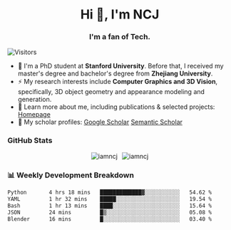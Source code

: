 <h1 align="center">Hi 👋, I'm NCJ</h1>
<h3 align="center">I'm a fan of Tech.</h3>

![Visitors](https://visitor-badge.laobi.icu/badge?page_id=iamNCJ)

- 🌱 I'm a PhD student at **Stanford University**. Before that, I received my master's degree and bachelor's degree from **Zhejiang University**.
- ⚡ My research interests include **Computer Graphics and 3D Vision**, specifically, 3D object geometry and appearance modeling and generation.
- 🚀 Learn more about me, including publications & selected projects: [Homepage](https://www.chong-zeng.com)
- 📖 My scholar profiles: [Google Scholar](https://scholar.google.com/citations?user=4dID7zIAAAAJ) [Semantic Scholar](https://www.semanticscholar.org/author/Chong-Zeng/2223946708)

</p>

<h3 align="left">GitHub Stats</h3>

<div style="display: flex; gap: 10px; justify-content: center; align-items: center;">
  <img src="https://github-readme-stats.vercel.app/api?username=iamncj&show_icons=true&locale=en" alt="iamncj" />
  <img src="https://github-readme-streak-stats-omega-eight.vercel.app/?user=iamncj&card_width=467" alt="iamncj" />
</div>

<h3 align="left">📊 Weekly Development Breakdown</h3>

<!--START_SECTION:waka-->

```txt
Python       4 hrs 18 mins   █████████████▓░░░░░░░░░░░   54.62 %
YAML         1 hr 32 mins    █████░░░░░░░░░░░░░░░░░░░░   19.54 %
Bash         1 hr 13 mins    ████░░░░░░░░░░░░░░░░░░░░░   15.64 %
JSON         24 mins         █▒░░░░░░░░░░░░░░░░░░░░░░░   05.08 %
Blender      16 mins         █░░░░░░░░░░░░░░░░░░░░░░░░   03.40 %
```

<!--END_SECTION:waka-->
